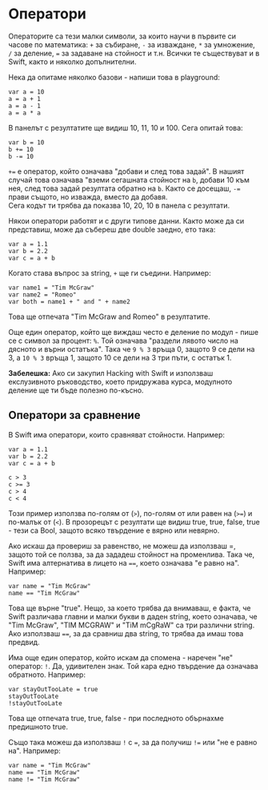 # Оператори 

Операторите са тези малки символи, за които научи в първите си часове по математика: `+` за събиране, `-` за изваждане, `*` за умножение, `/` за деление, `=` за задаване на стойност и т.н. Всички те съществуват и в Swift, както и няколко допълнителни.  

Нека да опитаме няколко базови - напиши това в playground: 

    var a = 10
    a = a + 1
    a = a - 1
    a = a * a
    
В панелът с резултатите ще видиш 10, 11, 10 и 100. Сега опитай това: 

    var b = 10
    b += 10
    b -= 10
    
`+=` е оператор, който означава "добави и след това задай". В нашият случай това означава "вземи сегашната стойност на `b`, добави 10 към нея, след това задай резултата обратно на `b`. Както се досещаш, `-=` прави същото, но изважда, вместо да добавя.  
Сега кодът ти трябва да показва 10, 20, 10 в панела с резултати. 

Някои оператори работят и с други типове данни. Както може да си представиш, може да събереш две double заедно, ето така: 

    var a = 1.1
    var b = 2.2
    var c = a + b
    
Когато става въпрос за string, `+` ще ги съедини. Например:

    var name1 = "Tim McGraw"
    var name2 = "Romeo"
    var both = name1 + " and " + name2

Това ще отпечата "Tim McGraw and Romeo" в резултатите.

Още един оператор, който ще виждаш често е деление по модул - пише се с символ за процент: `%`. Той означава "раздели лявото число на дясното и върни остатъка". Така че `9 % 3` връща 0, защото 9 се дели на 3, а `10 % 3` връща 1, защото 10 се дели на 3 три пъти, с остатък 1.  

**Забелешка:** Ако си закупил Hacking with Swift и използваш екслузивното ръководство, което придружава курса, модулното деление ще ти бъде полезно по-късно.  

## Оператори за сравнение  

В Swift има оператори, които сравняват стойности. Например: 

    var a = 1.1
    var b = 2.2
    var c = a + b

    c > 3
    c >= 3
    c > 4
    c < 4

Този пример използва по-голям от (`>`), по-голям от или равен на (`>=`) и по-малък от (`<`). В прозорецът с резултати ще видиш true, true, false, true - тези са Bool, защото всяко твърдение е вярно или невярно.

Ако искаш да провериш за равенство, не можеш да използваш =, защото той се ползва, за да зададеш стойност на променлива. Така че, Swift има алтернатива в лицето на `==`, което означава "е равно на". Например: 

    var name = "Tim McGraw"
    name == "Tim McGraw"
    
Това ще върне "true". Нещо, за което трябва да внимаваш, е факта, че Swift различава главни и малки букви в даден string, което означава, че "Tim McGraw", "TIM MCGRAW" и "TiM mCgRaW" са три различни string. Ако използваш `==`, за да сравниш два string, то трябва да имаш това предвид.   

Има още един оператор, който искам да спомена - наречен "не" оператор: `!`. Да, удивителен знак. Той кара едно твърдение да означава обратното. Например: 

    var stayOutTooLate = true
    stayOutTooLate
    !stayOutTooLate

Това ще отпечата true, true, false - при последното обърнахме предишното true.  

Също така можеш да използваш `!` с `=`, за да получиш `!=` или "не е равно на". Например: 

    var name = "Tim McGraw"
    name == "Tim McGraw"
    name != "Tim McGraw"
